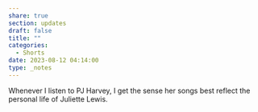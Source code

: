 ```yaml
---
share: true
section: updates
draft: false
title: ""
categories:
  - Shorts
date: 2023-08-12 04:14:00
type: _notes
---
```


Whenever I listen to PJ Harvey, I get the sense her songs best reflect the personal life of Juliette Lewis.
